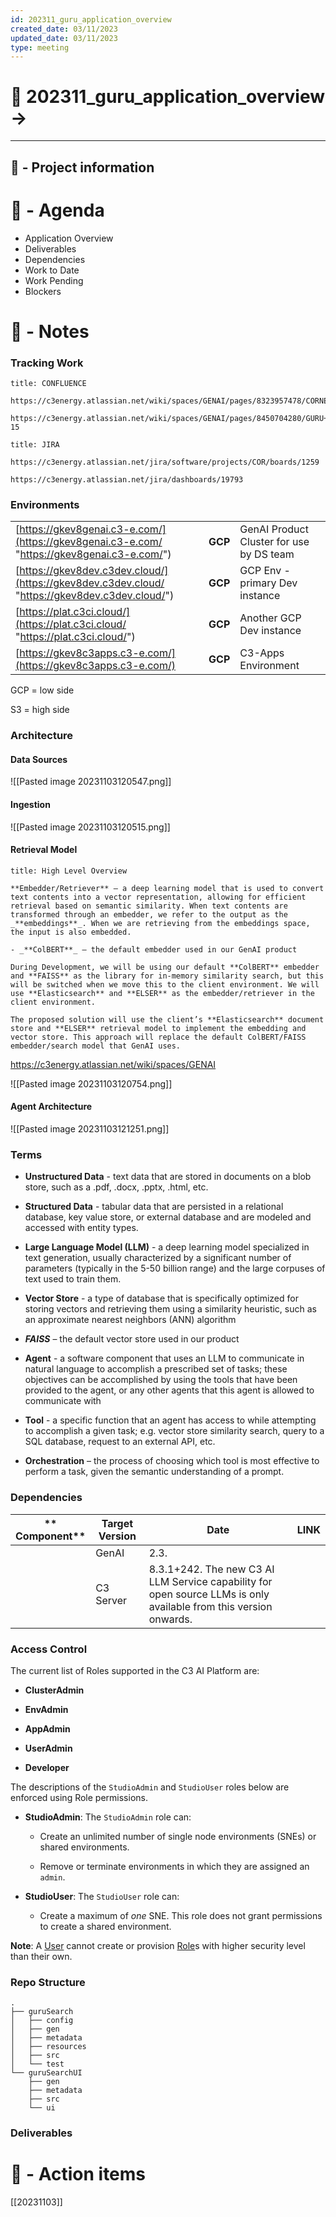 ```yaml
---
id: 202311_guru_application_overview
created_date: 03/11/2023
updated_date: 03/11/2023
type: meeting
---
```


# 🚀  202311_guru_application_overview -> 

---
## 📢 - Project information


# 📅 - Agenda

- Application Overview
- Deliverables
- Dependencies
- Work to Date
- Work Pending
- Blockers
# 📝 - Notes

### Tracking Work

```ad-info
title: CONFLUENCE

https://c3energy.atlassian.net/wiki/spaces/GENAI/pages/8323957478/CORNEA+GURU

https://c3energy.atlassian.net/wiki/spaces/GENAI/pages/8450704280/GURU+Sprint+4+Weekly+Goals+Objectives#Week-15

``` 

	
```ad-info 
title: JIRA

https://c3energy.atlassian.net/jira/software/projects/COR/boards/1259

https://c3energy.atlassian.net/jira/dashboards/19793 
```
 

### Environments

|   |   |   |   |
|---|---|---|---|
|[https://gkev8genai.c3-e.com/](https://gkev8genai.c3-e.com/ "https://gkev8genai.c3-e.com/")|**GCP**|GenAI Product Cluster for use by DS team|
|[https://gkev8dev.c3dev.cloud/](https://gkev8dev.c3dev.cloud/ "https://gkev8dev.c3dev.cloud/")|**GCP**|GCP Env - primary Dev instance|
|[https://plat.c3ci.cloud/](https://plat.c3ci.cloud/ "https://plat.c3ci.cloud/")|**GCP**|Another GCP Dev instance|
|[https://gkev8c3apps.c3-e.com/](https://gkev8c3apps.c3-e.com/)|**GCP**|C3-Apps Environment|


GCP = low side

S3 = high side

### Architecture

#### Data Sources

![[Pasted image 20231103120547.png]]

#### Ingestion

![[Pasted image 20231103120515.png]]





#### Retrieval Model

```ad-info
title: High Level Overview

**Embedder/Retriever** – a deep learning model that is used to convert text contents into a vector representation, allowing for efficient retrieval based on semantic similarity. When text contents are transformed through an embedder, we refer to the output as the _**embeddings**_. When we are retrieving from the embeddings space, the input is also embedded.​

- _**ColBERT**_ – the default embedder used in our GenAI product​

During Development, we will be using our default **ColBERT** embedder and **FAISS** as the library for in-memory similarity search, but this will be switched when we move this to the client environment. We will use **Elasticsearch** and **ELSER** as the embedder/retriever in the client environment.

The proposed solution will use the client’s **Elasticsearch** document store and **ELSER** retrieval model to implement the embedding and vector store. This approach will replace the default ColBERT/FAISS embedder/search model that GenAI uses.

```


https://c3energy.atlassian.net/wiki/spaces/GENAI

![[Pasted image 20231103120754.png]]



#### Agent Architecture

![[Pasted image 20231103121251.png]]

### Terms

- **Unstructured Data** - text data that are stored in documents on a blob store, such as a .pdf, .docx, .pptx, .html, etc.​
    
- **Structured Data** - tabular data that are persisted in a relational database, key value store, or external database and are modeled and accessed with entity types.​
    
- **Large Language Model (LLM)** - a deep learning model specialized in text generation, usually characterized by a significant number of parameters (typically in the 5-50 billion range) and the large corpuses of text used to train them.​
    
- **Vector Store** - a type of database that is specifically optimized for storing vectors and retrieving them using a similarity heuristic, such as an approximate nearest neighbors (ANN) algorithm​
    
- _**FAISS**_ – the default vector store used in our product​
    
- **Agent** - a software component that uses an LLM to communicate in natural language to accomplish a prescribed set of tasks; these objectives can be accomplished by using the tools that have been provided to the agent, or any other agents that this agent is allowed to communicate with​
    
- **Tool** - a specific function that an agent has access to while attempting to accomplish a given task; e.g. vector store similarity search, query to a SQL database, request to an external API, etc.​
    
- **Orchestration** – the process of choosing which tool is most effective to perform a task, given the semantic understanding of a prompt.



### Dependencies

|**  <br>Component**|**Target Version**|**Date**|**LINK**|
|---|---|---|---|
||GenAI|2.3.||[Link to github](https://github.com/c3-e/c3generativeAi/tree/release "https://github.com/c3-e/c3generativeAi/tree/release")|
||C3 Server|8.3.1+242. The new C3 AI LLM Service capability for open source LLMs is only available from this version onwards.|||

### Access Control

The current list of Roles supported in the C3 AI Platform are:

- **ClusterAdmin**
    
- **EnvAdmin**
    
- **AppAdmin**
    
- **UserAdmin**
    
- **Developer**
    
The descriptions of the `StudioAdmin` and `StudioUser` roles below are enforced using Role permissions.

- **StudioAdmin**: The `StudioAdmin` role can:
    
    - Create an unlimited number of single node environments (SNEs) or shared environments.
        
    - Remove or terminate environments in which they are assigned an `admin`.
        
- **StudioUser**: The `StudioUser` role can:
    
    - Create a maximum of _one_ SNE. This role does not grant permissions to create a shared environment.

**Note**: A [User](https://developer.c3.ai/docs/8.3/type/User "https://developer.c3.ai/docs/8.3/type/User") cannot create or provision [Role](https://developer.c3.ai/docs/8.3/type/Role "https://developer.c3.ai/docs/8.3/type/Role")s with higher security level than their own.

### Repo Structure

```
.
├── guruSearch
│   ├── config
│   ├── gen
│   ├── metadata
│   ├── resources
│   ├── src
│   └── test
└── guruSearchUI
    ├── gen
    ├── metadata
    ├── src
    └── ui

```


### Deliverables


# 💠 - Action items

[[20231103]] 